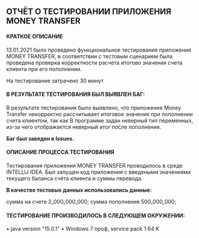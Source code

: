 ОТЧЁТ О ТЕСТИРОВАНИИ ПРИЛОЖЕНИЯ MONEY TRANSFER
-------------------------------------------------
#### КРАТКОЕ ОПИСАНИЕ ####

13.01.2021 было проведено функциональное тестирование приложения MONEY TRANSFER, в соответствии 
с тестовым сценарием была проведена проверка корректности расчета итогово значения счета клиента 
при его пополнении.

На тестирование затрачено 30 минут

#### В РЕЗУЛЬТАТЕ ТЕСТИРОВАНИЯ БЫЛ ВЫЯВЛЕН БАГ: ####

В результате тестирования было выявлено, что приложение Money Transfer некорректно 
рассчитывает итоговое значения при пополнении счета клиентом, так как В программе 
задан неверный тип переменных,  из-за чего отображается неверный итог после пополнения.

**Баг был заведен в Issues.**

#### ОПИСАНИЕ ПРОЦЕССА ТЕСТИРОВАНИЯ ####

Тестирования приложения MONEY TRANSFER проводилось в среде INTELLIJ IDEA.
Был запущен код приложения с введеными значениями текущего баланса счёта клиента и суммы перевода.

**В качестве тестовых данных использовались данные:**

сумма на счете 2_000_000_000;
сумма пополнения 500_000_000;

#### ТЕСТИРОВАНИЕ ПРОИЗВОДИЛОСЬ В СЛЕДУЮЩЕМ ОКРУЖЕНИИ: ####

• java version "15.0.1"
• Windows 7 проф, service pack 1 64 K
